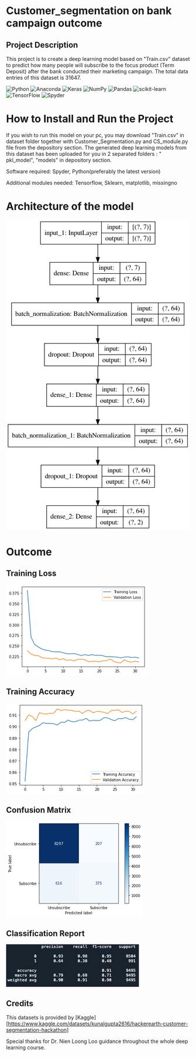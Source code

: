 # Customer_segmentation on bank campaign outcome
 
## Project Description 
This project is to create a deep learning model based on "Train.csv" dataset to predict how many people will subscribe to the focus product (Term Deposit) after the bank conducted their marketing campaign. The total data entries of this dataset is 31647. 
 
![Python](https://img.shields.io/badge/python-3670A0?style=for-the-badge&logo=python&logoColor=ffdd54)
 ![Anaconda](https://img.shields.io/badge/Anaconda-%2344A833.svg?style=for-the-badge&logo=anaconda&logoColor=white)
 ![Keras](https://img.shields.io/badge/Keras-%23D00000.svg?style=for-the-badge&logo=Keras&logoColor=white)
 ![NumPy](https://img.shields.io/badge/numpy-%23013243.svg?style=for-the-badge&logo=numpy&logoColor=white)
 ![Pandas](https://img.shields.io/badge/pandas-%23150458.svg?style=for-the-badge&logo=pandas&logoColor=white)
 ![scikit-learn](https://img.shields.io/badge/scikit--learn-%23F7931E.svg?style=for-the-badge&logo=scikit-learn&logoColor=white)
 ![TensorFlow](https://img.shields.io/badge/TensorFlow-%23FF6F00.svg?style=for-the-badge&logo=TensorFlow&logoColor=white)
![Spyder](https://img.shields.io/badge/Spyder-838485?style=for-the-badge&logo=spyder%20ide&logoColor=maroon)

# How to Install and Run the Project 
If you wish to run this model on your pc, you may download "Train.csv" in dataset folder together with Customer_Segmentation.py and CS_module.py file from the depository section. The generated deep learning models from this dataset has been uploaded for you in 2 separated folders : " pkl_model", "models" in depository section. 

Software required: Spyder, Python(preferably the latest version) 

Additional modules needed: Tensorflow, Sklearn, matplotlib, missingno

# Architecture of the model 
![alt text](https://github.com/CHuiV123/Customer_segmentation/blob/5bbb945eb375638e9e2c26250e8ffcad2cef55eb/static/Tensor_flow_model.png)

# Outcome 
## Training Loss 
![alt text](https://github.com/CHuiV123/Customer_segmentation/blob/5bbb945eb375638e9e2c26250e8ffcad2cef55eb/static/Training%20Loss.png)

## Training Accuracy 
![alt text](https://github.com/CHuiV123/Customer_segmentation/blob/5bbb945eb375638e9e2c26250e8ffcad2cef55eb/static/Training%20Accuracy.png)

## Confusion Matrix 
![alt text](https://github.com/CHuiV123/Customer_segmentation/blob/5bbb945eb375638e9e2c26250e8ffcad2cef55eb/static/Confusion%20Matrix.png)

## Classification Report 
![alt text](https://github.com/CHuiV123/Customer_segmentation/blob/5bbb945eb375638e9e2c26250e8ffcad2cef55eb/static/Classification%20report.png)



## Credits
This datasets is provided by [Kaggle] [https://www.kaggle.com/datasets/kunalgupta2616/hackerearth-customer-segmentation-hackathon] 

Special thanks for Dr. Nien Loong Loo guidance throughout the whole deep learning course. 

